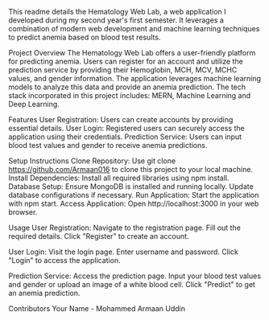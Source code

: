 This readme details the Hematology Web Lab, a web application I developed during my second year's first semester. It leverages a combination of modern web development and machine learning techniques to predict anemia based on blood test results.

Project Overview
The Hematology Web Lab offers a user-friendly platform for predicting anemia. Users can register for an account and utilize the prediction service by providing their Hemoglobin, MCH, MCV, MCHC values, and gender information. The application leverages machine learning models to analyze this data and provide an anemia prediction. The tech stack incorporated in this project includes: MERN, Machine Learning and Deep Learning.

Features
User Registration: Users can create accounts by providing essential details.
User Login: Registered users can securely access the application using their credentials.
Prediction Service: Users can input blood test values and gender to receive anemia predictions.

Setup Instructions
Clone Repository: Use git clone https://github.com/Armaan016 to clone this project to your local machine.
Install Dependencies: Install all required libraries using npm install.
Database Setup: Ensure MongoDB is installed and running locally. Update database configurations if necessary.
Run Application: Start the application with npm start.
Access Application: Open http://localhost:3000 in your web browser.

Usage
User Registration:
Navigate to the registration page.
Fill out the required details.
Click "Register" to create an account.

User Login:
Visit the login page.
Enter username and password.
Click "Login" to access the application.

Prediction Service:
Access the prediction page.
Input your blood test values and gender or upload an image of a white blood cell.
Click "Predict" to get an anemia prediction.

Contributors
Your Name - Mohammed Armaan Uddin







